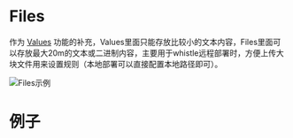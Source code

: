 # Files
作为 [Values](values.html) 功能的补充，Values里面只能存放比较小的文本内容，Files里面可以存放最大20m的文本或二进制内容，主要用于whistle远程部署时，方便上传大块文件用来设置规则（本地部署可以直接配置本地路径即可）。

![Files示例]()

# 例子
